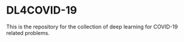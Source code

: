# DL4COVID-19
This is the repository for the collection of deep learning for COVID-19 related problems.
